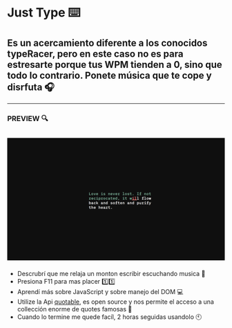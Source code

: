 # Just Type ⌨️

## Es un acercamiento diferente a los conocidos typeRacer, pero en este caso no es para estresarte porque tus WPM tienden a 0, sino que todo lo contrario. Ponete música que te cope y disrfuta 🎧
---
### PREVIEW 🔍
![img](Preview.png)
---
- Descrubrí que me relaja un monton escribir escuchando musica 🗿
- Presiona F11 para mas placer 1️⃣1️⃣
- Aprendí más sobre JavaScript y sobre manejo del DOM 💻
- Utilize la Api [quotable](https://docs.quotable.io/docs/api/ZG9jOjQ2NDA2-introduction), es open source y nos permite el acceso a una collección enorme de quotes famosas 📖
- Cuando lo termine me quede facíl, 2 horas seguidas usandolo 🕙


